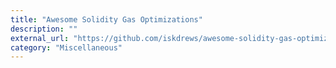 ```yaml
---
title: "Awesome Solidity Gas Optimizations"
description: ""
external_url: "https://github.com/iskdrews/awesome-solidity-gas-optimization"
category: "Miscellaneous"
---
```


